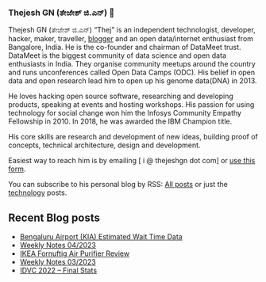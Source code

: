 ### Thejesh GN (ತೇಜೇಶ್ ಜಿ.ಎನ್) 👋

Thejesh GN (ತೇಜೇಶ್ ಜಿ.ಎನ್) “Thej” is an independent technologist, developer, hacker, maker, traveller, [blogger](https://thejeshgn.com/) and an open data/internet enthusiast from Bangalore, India. He is the co-founder and chairman of DataMeet trust. DataMeet is the biggest community of data science and open data enthusiasts in India. They organise community meetups around the country and runs unconferences called Open Data Camps (ODC). His belief in open data and open research lead him to open up his genome data(DNA) in 2013.

He loves hacking open source software, researching and developing products, speaking at events and hosting workshops. His passion for using technology for social change won him the Infosys Community Empathy Fellowship in 2010. In 2018, he was awarded the IBM Champion title.

His core skills are research and development of new ideas, building proof of concepts, technical architecture, design and development.

Easiest way to reach him is by emailing [ i @ thejeshgn dot com] or [use this form](https://thejeshgn.com/contact/).

You can subscribe to his personal blog by RSS: [All posts](https://feeds.thejeshgn.com/thejeshgn) or just the [technology](https://feeds.thejeshgn.com/technology) posts.

## Recent Blog posts
<!-- BLOG-POST-LIST:START -->
- [Bengaluru Airport &lpar;KIA&rpar; Estimated Wait Time Data](https://thejeshgn.com/2023/01/28/bengaluru-airport-kia-estimated-wait-time-data/)
- [Weekly Notes 04/2023](https://thejeshgn.com/2023/01/27/weekly-notes-04-2023/)
- [IKEA Fornuftig Air Purifier Review](https://thejeshgn.com/2023/01/24/ikea-fornuftig-air-purifier-review/)
- [Weekly Notes 03/2023](https://thejeshgn.com/2023/01/20/weekly-notes-03-2023/)
- [IDVC 2022 – Final Stats](https://thejeshgn.com/2023/01/19/idvc-2022-final-stats/)
<!-- BLOG-POST-LIST:END -->
